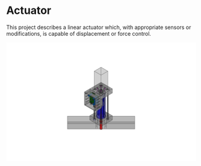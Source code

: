 # Actuator

This project describes a linear actuator which, with appropriate sensors or modifications, is capable of displacement or force control. 

![Alt text](ActuatorV1.png "ActuatorV1.png")
